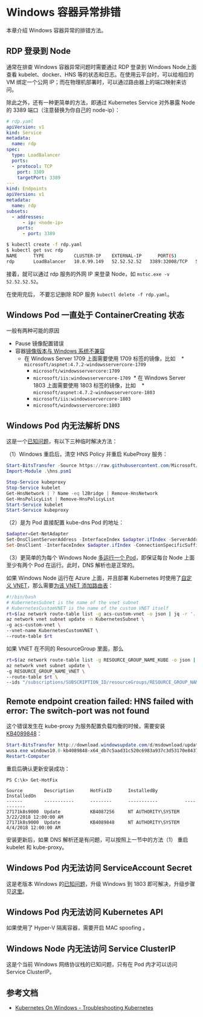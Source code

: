 # Windows 容器异常排错

本章介绍 Windows 容器异常的排错方法。

## RDP 登录到 Node

通常在排查 Windows 容器异常问题时需要通过 RDP 登录到 Windows Node上面查看 kubelet、docker、HNS 等的状态和日志。在使用云平台时，可以给相应的 VM 绑定一个公网 IP；而在物理机部署时，可以通过路由器上的端口映射来访问。

除此之外，还有一种更简单的方法，即通过 Kubernetes Service 对外暴露 Node 的 3389 端口（注意替换为你自己的 node-ip）：

```yaml
# rdp.yaml
apiVersion: v1
kind: Service
metadata:
  name: rdp
spec:
  type: LoadBalancer
  ports:
  - protocol: TCP
    port: 3389
    targetPort: 3389
---
kind: Endpoints
apiVersion: v1
metadata:
  name: rdp
subsets:
  - addresses:
      - ip: <node-ip>
    ports:
      - port: 3389
```

```sh
$ kubectl create -f rdp.yaml
$ kubectl get svc rdp
NAME      TYPE           CLUSTER-IP    EXTERNAL-IP      PORT(S)        AGE
rdp       LoadBalancer   10.0.99.149   52.52.52.52   3389:32008/TCP   5m
```

接着，就可以通过 rdp 服务的外网 IP 来登录 Node，如 `mstsc.exe -v 52.52.52.52`。

在使用完后， 不要忘记删除 RDP 服务 `kubectl delete -f rdp.yaml`。

## Windows Pod 一直处于 ContainerCreating 状态

一般有两种可能的原因

* Pause 镜像配置错误
* 容器[镜像版本与 Windows 系统不兼容](https://docs.microsoft.com/en-us/virtualization/windowscontainers/deploy-containers/version-compatibility)
  * 在 Windows Server 1709 上面需要使用 1709 标签的镜像，比如
    * `microsoft/aspnet:4.7.2-windowsservercore-1709`
    * `microsoft/windowsservercore:1709`
    * `microsoft/iis:windowsservercore-1709`
  * 在 Windows Server 1803 上面需要使用 1803 标签的镜像，比如
    * `microsoft/aspnet:4.7.2-windowsservercore-1803`
    * `microsoft/iis:windowsservercore-1803`
    * `microsoft/windowsservercore:1803`


## Windows Pod 内无法解析 DNS

这是一个[已知问题](https://github.com/Azure/acs-engine/issues/2027)，有以下三种临时解决方法：

（1）Windows 重启后，清空 HNS Policy 并重启 KubeProxy 服务：

```powershell
Start-BitsTransfer -Source https://raw.githubusercontent.com/Microsoft/SDN/master/Kubernetes/windows/hns.psm1
Import-Module .\hns.psm1

Stop-Service kubeproxy
Stop-Service kubelet
Get-HnsNetwork | ? Name -eq l2Bridge | Remove-HnsNetwork
Get-HnsPolicyList | Remove-HnsPolicyList
Start-Service kubelet
Start-Service kubeproxy
```

（2）是为 Pod 直接配置 kube-dns Pod 的地址：

```powershell
$adapter=Get-NetAdapter
Set-DnsClientServerAddress -InterfaceIndex $adapter.ifIndex -ServerAddresses 10.244.0.4,10.244.0.6
Set-DnsClient -InterfaceIndex $adapter.ifIndex -ConnectionSpecificSuffix "default.svc.cluster.local"
```

（3）更简单的为每个 Windows Node [多运行一个 Pod](https://github.com/Azure/acs-engine/issues/2027#issuecomment-373767442)，即保证每台 Node 上面至少有两个 Pod 在运行。此时，DNS 解析也是正常的。

如果 Windows Node 运行在 Azure 上面，并且部署 Kubernetes 时使用了[自定义 VNET](https://github.com/Azure/acs-engine/blob/master/docs/kubernetes/features.md#feat-custom-vnet)，那么需要[为该 VNET 添加路由表](https://github.com/Azure/acs-engine/blob/master/docs/custom-vnet.md#post-deployment-attach-cluster-route-table-to-vnet)：

```sh
#!/bin/bash
# KubernetesSubnet is the name of the vnet subnet
# KubernetesCustomVNET is the name of the custom VNET itself
rt=$(az network route-table list -g acs-custom-vnet -o json | jq -r '.[].id')
az network vnet subnet update -n KubernetesSubnet \
-g acs-custom-vnet \
--vnet-name KubernetesCustomVNET \
--route-table $rt
```

如果 VNET 在不同的 ResourceGroup 里面，那么

```sh
rt=$(az network route-table list -g RESOURCE_GROUP_NAME_KUBE -o json | jq -r '.[].id')
az network vnet subnet update \
-g RESOURCE_GROUP_NAME_VNET \
--route-table $rt \
--ids "/subscriptions/SUBSCRIPTION_ID/resourceGroups/RESOURCE_GROUP_NAME_VNET/providers/Microsoft.Network/VirtualNetworks/KUBERNETES_CUSTOM_VNET/subnets/KUBERNETES_SUBNET"
```

## Remote endpoint creation failed: HNS failed with error: The switch-port was not found

这个错误发生在 kube-proxy 为服务配置负载均衡的时候，需要安装 [KB4089848](https://support.microsoft.com/en-us/help/4089848/windows-10-update-kb4089848)：

```powershell
Start-BitsTransfer http://download.windowsupdate.com/d/msdownload/update/software/updt/2018/03/windows10.0-kb4089848-x64_db7c5aad31c520c6983a937c3d53170e84372b11.msu
wusa.exe windows10.0-kb4089848-x64_db7c5aad31c520c6983a937c3d53170e84372b11.msu
Restart-Computer
```

重启后确认更新安装成功：

```powershelgl
PS C:\k> Get-HotFix

Source        Description      HotFixID      InstalledBy          InstalledOn
------        -----------      --------      -----------          -----------
27171k8s9000  Update           KB4087256     NT AUTHORITY\SYSTEM  3/22/2018 12:00:00 AM
27171k8s9000  Update           KB4089848     NT AUTHORITY\SYSTEM  4/4/2018 12:00:00 AM
```

安装更新后，如果 DNS 解析还是有问题，可以按照上一节中的方法（1） 重启 kubelet 和 kube-proxy。

## Windows Pod 内无法访问 ServiceAccount Secret

这是老版本 Windows 的[已知问题](https://github.com/moby/moby/issues/28401)，升级 Windows 到 1803 即可解决，升级步骤见[这里](https://blogs.windows.com/windowsexperience/2018/04/30/how-to-get-the-windows-10-april-2018-update/)。

## Windows Pod 内无法访问 Kubernetes API

如果使用了 Hyper-V 隔离容器，需要开启 MAC spoofing 。

## Windows Node 内无法访问 Service ClusterIP

这是个当前 Windows 网络协议栈的已知问题，只有在 Pod 内才可以访问 Service ClusterIP。

## 参考文档

- [Kubernetes On Windows - Troubleshooting Kubernetes](https://docs.microsoft.com/en-us/virtualization/windowscontainers/kubernetes/common-problems)
